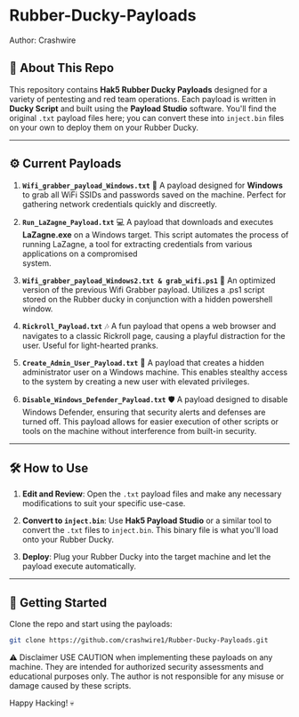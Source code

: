 # Rubber-Ducky-Payloads
Author: Crashwire

## 🎯 About This Repo

This repository contains **Hak5 Rubber Ducky Payloads** designed for a variety of pentesting and red team operations. Each payload is written in **Ducky Script** and built using the **Payload Studio** software. You'll find the original `.txt` payload files here; you can convert these into `inject.bin` files on your own to deploy them on your Rubber Ducky.

---

## ⚙️ Current Payloads

1. **`Wifi_grabber_payload_Windows.txt`** 📶
   A payload designed for **Windows** to grab all WiFi SSIDs and passwords saved on the machine. Perfect for gathering network credentials quickly and discreetly.

3. **`Run_LaZagne_Payload.txt`** 💻
   A payload that downloads and executes **LaZagne.exe** on a Windows target. This script automates the process of running LaZagne, a tool for extracting credentials from various applications on a compromised    
   system.

5. **`Wifi_grabber_payload_Windows2.txt & grab_wifi.ps1`** 📶
   An optimized version of the previous Wifi Grabber payload. Utilizes a .ps1 script stored on the Rubber ducky in conjunction with a hidden powershell window.

6. **`Rickroll_Payload.txt`** 🎶
   A fun payload that opens a web browser and navigates to a classic Rickroll page, causing a playful distraction for the user. Useful for light-hearted pranks.

7. **`Create_Admin_User_Payload.txt`** 👤
   A payload that creates a hidden administrator user on a Windows machine. This enables stealthy access to the system by creating a new user with elevated privileges.

9. **`Disable_Windows_Defender_Payload.txt`** 🛡️
    A payload designed to disable Windows Defender, ensuring that security alerts and defenses are turned off. This payload allows for easier execution of other scripts or tools on the machine without interference from built-in security.


---

## 🛠️ How to Use

1. **Edit and Review**: Open the `.txt` payload files and make any necessary modifications to suit your specific use-case.
   
2. **Convert to `inject.bin`**: Use **Hak5 Payload Studio** or a similar tool to convert the `.txt` files to `inject.bin`. This binary file is what you'll load onto your Rubber Ducky.

3. **Deploy**: Plug your Rubber Ducky into the target machine and let the payload execute automatically.

---

## 🚀 Getting Started

Clone the repo and start using the payloads:

```bash
git clone https://github.com/crashwire1/Rubber-Ducky-Payloads.git
```

⚠️ Disclaimer
USE CAUTION when implementing these payloads on any machine. They are intended for authorized security assessments and educational purposes only. The author is not responsible for any misuse or damage caused by these scripts.

Happy Hacking! 💀


